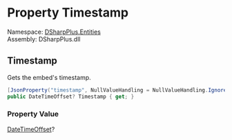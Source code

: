 # Property Timestamp

Namespace: [DSharpPlus.Entities](DSharpPlus.Entities.md)  
Assembly: DSharpPlus.dll

## <a id="DSharpPlus_Entities_DiscordEmbed_Timestamp"></a>Timestamp

Gets the embed's timestamp.

```csharp
[JsonProperty("timestamp", NullValueHandling = NullValueHandling.Ignore)]
public DateTimeOffset? Timestamp { get; }
```

### Property Value

[DateTimeOffset](https://learn.microsoft.com/dotnet/api/system.datetimeoffset)?

